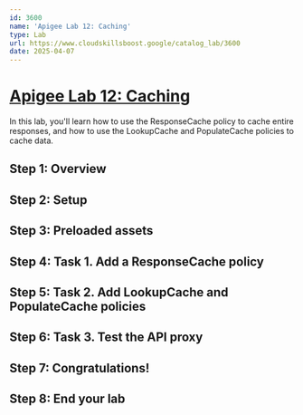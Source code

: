 ```yaml
---
id: 3600
name: 'Apigee Lab 12: Caching'
type: Lab
url: https://www.cloudskillsboost.google/catalog_lab/3600
date: 2025-04-07
---
```


# [Apigee Lab 12: Caching](https://www.cloudskillsboost.google/catalog_lab/3600)

In this lab, you'll learn how to use the ResponseCache policy to cache entire responses, and how to use the LookupCache and PopulateCache policies to cache data.

## Step 1: Overview

## Step 2: Setup

## Step 3: Preloaded assets

## Step 4: Task 1. Add a ResponseCache policy

## Step 5: Task 2. Add LookupCache and PopulateCache policies

## Step 6: Task 3. Test the API proxy

## Step 7: Congratulations!

## Step 8: End your lab
